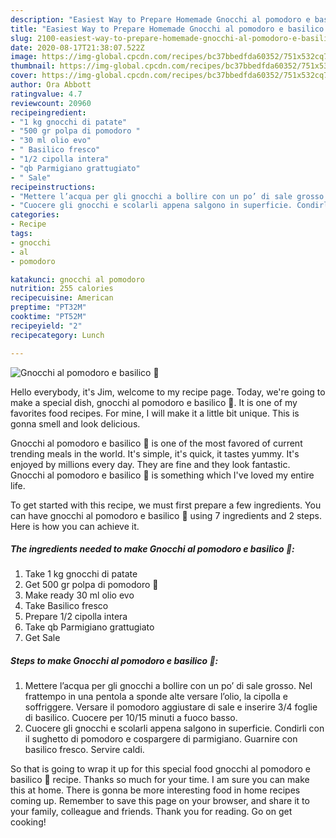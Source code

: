 ```yaml
---
description: "Easiest Way to Prepare Homemade Gnocchi al pomodoro e basilico 🌿"
title: "Easiest Way to Prepare Homemade Gnocchi al pomodoro e basilico 🌿"
slug: 2100-easiest-way-to-prepare-homemade-gnocchi-al-pomodoro-e-basilico
date: 2020-08-17T21:38:07.522Z
image: https://img-global.cpcdn.com/recipes/bc37bbedfda60352/751x532cq70/gnocchi-al-pomodoro-e-basilico-🌿-recipe-main-photo.jpg
thumbnail: https://img-global.cpcdn.com/recipes/bc37bbedfda60352/751x532cq70/gnocchi-al-pomodoro-e-basilico-🌿-recipe-main-photo.jpg
cover: https://img-global.cpcdn.com/recipes/bc37bbedfda60352/751x532cq70/gnocchi-al-pomodoro-e-basilico-🌿-recipe-main-photo.jpg
author: Ora Abbott
ratingvalue: 4.7
reviewcount: 20960
recipeingredient:
- "1 kg gnocchi di patate"
- "500 gr polpa di pomodoro "
- "30 ml olio evo"
- " Basilico fresco"
- "1/2 cipolla intera"
- "qb Parmigiano grattugiato"
- " Sale"
recipeinstructions:
- "Mettere l’acqua per gli gnocchi a bollire con un po’ di sale grosso. Nel frattempo in una pentola a sponde alte versare l’olio, la cipolla e soffriggere. Versare il pomodoro aggiustare di sale e inserire 3/4 foglie di basilico. Cuocere per 10/15 minuti a fuoco basso."
- "Cuocere gli gnocchi e scolarli appena salgono in superficie. Condirli con il sughetto di pomodoro e cospargere di parmigiano. Guarnire con basilico fresco. Servire caldi."
categories:
- Recipe
tags:
- gnocchi
- al
- pomodoro

katakunci: gnocchi al pomodoro 
nutrition: 255 calories
recipecuisine: American
preptime: "PT32M"
cooktime: "PT52M"
recipeyield: "2"
recipecategory: Lunch

---
```



![Gnocchi al pomodoro e basilico 🌿](https://img-global.cpcdn.com/recipes/bc37bbedfda60352/751x532cq70/gnocchi-al-pomodoro-e-basilico-🌿-recipe-main-photo.jpg)

Hello everybody, it's Jim, welcome to my recipe page. Today, we're going to make a special dish, gnocchi al pomodoro e basilico 🌿. It is one of my favorites food recipes. For mine, I will make it a little bit unique. This is gonna smell and look delicious.



Gnocchi al pomodoro e basilico 🌿 is one of the most favored of current trending meals in the world. It's simple, it's quick, it tastes yummy. It's enjoyed by millions every day. They are fine and they look fantastic. Gnocchi al pomodoro e basilico 🌿 is something which I've loved my entire life.


To get started with this recipe, we must first prepare a few ingredients. You can have gnocchi al pomodoro e basilico 🌿 using 7 ingredients and 2 steps. Here is how you can achieve it.

<!--inarticleads1-->

##### The ingredients needed to make Gnocchi al pomodoro e basilico 🌿:

1. Take 1 kg gnocchi di patate
1. Get 500 gr polpa di pomodoro 🍅
1. Make ready 30 ml olio evo
1. Take  Basilico fresco
1. Prepare 1/2 cipolla intera
1. Take qb Parmigiano grattugiato
1. Get  Sale




<!--inarticleads2-->

##### Steps to make Gnocchi al pomodoro e basilico 🌿:

1. Mettere l’acqua per gli gnocchi a bollire con un po’ di sale grosso. Nel frattempo in una pentola a sponde alte versare l’olio, la cipolla e soffriggere. Versare il pomodoro aggiustare di sale e inserire 3/4 foglie di basilico. Cuocere per 10/15 minuti a fuoco basso.
1. Cuocere gli gnocchi e scolarli appena salgono in superficie. Condirli con il sughetto di pomodoro e cospargere di parmigiano. Guarnire con basilico fresco. Servire caldi.




So that is going to wrap it up for this special food gnocchi al pomodoro e basilico 🌿 recipe. Thanks so much for your time. I am sure you can make this at home. There is gonna be more interesting food in home recipes coming up. Remember to save this page on your browser, and share it to your family, colleague and friends. Thank you for reading. Go on get cooking!
